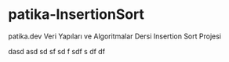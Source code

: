 # patika-InsertionSort
patika.dev Veri Yapıları ve Algoritmalar Dersi Insertion Sort Projesi

dasd
asd
sd
sf
sd
f
sdf
s
df
df
